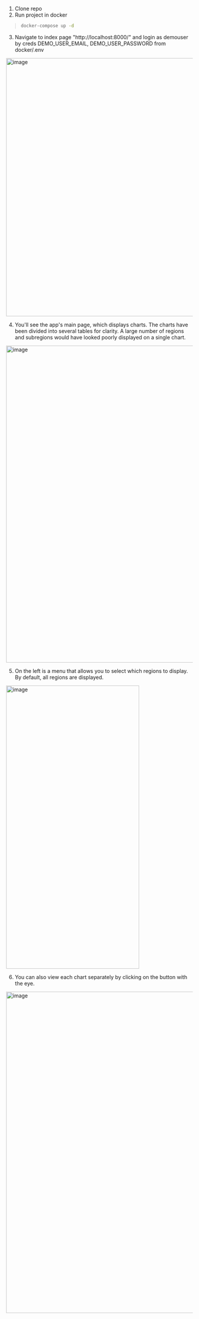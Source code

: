 1. Clone repo
2. Run project in docker

> ```bash
> docker-compose up -d
> ```

3. Navigate to index page "http://localhost:8000/" and login as demouser by creds DEMO_USER_EMAIL, DEMO_USER_PASSWORD from docker/.env

<img width="634" height="695" alt="image" src="https://github.com/user-attachments/assets/609d24f7-2645-470b-8710-4a689c790951" />

4. You'll see the app's main page, which displays charts. The charts have been divided into several tables for clarity. A large number of regions and subregions would have looked poorly displayed on a single chart.

<img width="1859" height="853" alt="image" src="https://github.com/user-attachments/assets/ec80c0b3-7cf9-4e90-b77b-18ae23eefccf" />

5. On the left is a menu that allows you to select which regions to display. By default, all regions are displayed.

<img width="359" height="762" alt="image" src="https://github.com/user-attachments/assets/6dbab094-2480-4842-842b-aa3f38cb80a1" />

6. You can also view each chart separately by clicking on the button with the eye.

<img width="1079" height="865" alt="image" src="https://github.com/user-attachments/assets/bc4e340c-9a80-4d90-b894-9fc67ae06a6c" />
